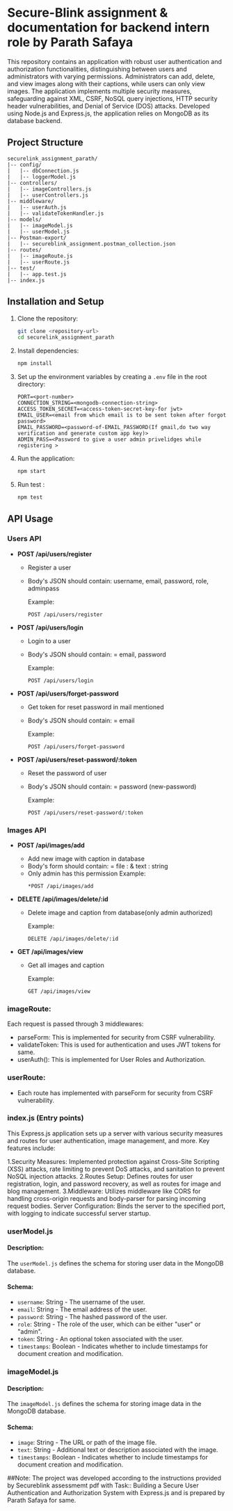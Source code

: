 # Secure-Blink assignment & documentation for backend intern role by Parath Safaya

This repository contains an application with robust user authentication and authorization functionalities, distinguishing between users and administrators with varying permissions. Administrators can add, delete, and view images along with their captions, while users can only view images. The application implements multiple security measures, safeguarding against XML, CSRF, NoSQL query injections, HTTP security header vulnerabilities, and Denial of Service (DOS) attacks. Developed using Node.js and Express.js, the application relies on MongoDB as its database backend.
## Project Structure

```plaintext
securelink_assignment_parath/
|-- config/
|   |-- dbConnection.js
|   |-- loggerModel.js
|-- controllers/
|   |-- imageControllers.js
|   |-- userControllers.js
|-- middleware/
|   |-- userAuth.js
|   |-- validateTokenHandler.js
|-- models/
|   |-- imageModel.js
|   |-- userModel.js
|-- Postman-export/
|   |-- secureblink_assignment.postman_collection.json
|-- routes/
|   |-- imageRoute.js
|   |-- userRoute.js
|-- test/
|   |-- app.test.js
|-- index.js
```

## Installation and Setup

1. Clone the repository:

   ```bash
   git clone <repository-url>
   cd securelink_assignment_parath
   ```

2. Install dependencies:

   ```bash
   npm install
   ```

3. Set up the environment variables by creating a `.env` file in the root directory:

   ```plaintext
   PORT=<port-number>
   CONNECTION_STRING=<mongodb-connection-string>
   ACCESS_TOKEN_SECRET=<access-token-secret-key-for jwt>
   EMAIL_USER=<email from which email is to be sent token after forgot password>
   EMAIL_PASSWORD=<password-of-EMAIL_PASSWORD(If gmail,do two way verification and generate custom app key)>
   ADMIN_PASS=<Password to give a user admin privelidges while registering >
   ```

4. Run the application:

   ```bash
   npm start
   ```

6. Run test :

   ```bash
   npm test
   ```

## API Usage

### Users API

- **POST /api/users/register**
  - Register a user
  - Body's JSON should contain: username, email, password, role, adminpass

    Example:
    ```plaintext
    POST /api/users/register
    ```

- **POST /api/users/login**
  - Login to a user
  - Body's JSON should contain: = email, password

    Example:
    ```plaintext
    POST /api/users/login
    ```

- **POST /api/users/forget-password**
  - Get token for reset password in mail mentioned
  - Body's JSON should contain: = email

    Example:
    ```plaintext
    POST /api/users/forget-password
    ```

- **POST /api/users/reset-password/:token**
  - Reset the password of user 
  - Body's JSON should contain: =  password (new-password)

    Example:
    ```plaintext
    POST /api/users/reset-password/:token
    ```

### Images API

- **POST /api/images/add**
  - Add new image with caption in database
  - Body's form should contain: =  file : <image-uploaded> & text : string
  - Only admin has this permission
    Example:
    ```plaintext
    *POST /api/images/add
    ```

- **DELETE /api/images/delete/:id**
  - Delete image and caption from database(only admin authorized)

    Example:
    ```plaintext
    DELETE /api/images/delete/:id
    ```

- **GET /api/images/view**
  - Get all images and caption

    Example:
    ```plaintext
    GET /api/images/view
    ```


### imageRoute:
Each request is passed through 3 middlewares:

- parseForm:
This is implemented for security from CSRF vulnerability.
- validateToken:
This is used for authentication and uses JWT tokens for same.
- userAuth():
This is implemented for User Roles and Authorization.

### userRoute:
- Each route has implemented with parseForm for security from CSRF vulnerability.

### index.js (Entry points)
This Express.js application sets up a server with various security measures and routes for user authentication, image management, and more. Key features include:

1.Security Measures: Implemented protection against Cross-Site Scripting (XSS) attacks, rate limiting to prevent DoS attacks, and sanitation to prevent NoSQL injection attacks.
2.Routes Setup: Defines routes for user registration, login, and password recovery, as well as routes for image and blog management.
3.Middleware: Utilizes middleware like CORS for handling cross-origin requests and body-parser for parsing incoming request bodies.
Server Configuration: Binds the server to the specified port, with logging to indicate successful server startup.



### userModel.js

#### Description:
The `userModel.js` defines the schema for storing user data in the MongoDB database.

#### Schema:
- `username`: String - The username of the user.
- `email`: String - The email address of the user.
- `password`: String - The hashed password of the user.
- `role`: String - The role of the user, which can be either "user" or "admin".
- `token`: String - An optional token associated with the user.
- `timestamps`: Boolean - Indicates whether to include timestamps for document creation and modification.

### imageModel.js

#### Description:
The `imageModel.js` defines the schema for storing image data in the MongoDB database.

#### Schema:
- `image`: String - The URL or path of the image file.
- `text`: String - Additional text or description associated with the image.
- `timestamps`: Boolean - Indicates whether to include timestamps for document creation and modification.

##Note:
The project was developed according to the instructions provided by Secureblink assessmemt pdf with Task:: Building a Secure User Authentication and Authorization System with Express.js and is prepared by Parath Safaya for same.
	
